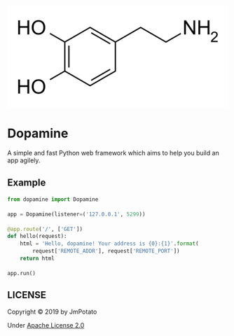 ![Dopamine](https://github.com/JmPotato/dopamine/blob/master/docs/imgs/1920px-dopamine.png)

# Dopamine

A simple and fast Python web framework which aims to help you build an app agilely.

## Example

```python
from dopamine import Dopamine

app = Dopamine(listener=('127.0.0.1', 5299))

@app.route('/', ['GET'])
def hello(request):
    html = 'Hello, dopamine! Your address is {0}:{1}'.format(
        request['REMOTE_ADDR'], request['REMOTE_PORT'])
    return html

app.run()
```

## LICENSE
Copyright © 2019 by JmPotato

Under [Apache License 2.0](http://www.apache.org/licenses/)
